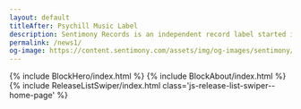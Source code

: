```yaml
---
layout: default
titleAfter: Psychill Music Label
description: Sentimony Records is an independent record label started in Ukraine during the autumn 2006 by Irukanji with the main goal to contribute the growth of the psychedelic chillout scene.
permalink: /news1/
og-image: https://content.sentimony.com/assets/img/og-images/sentimony/home.jpg
---
```


{% include BlockHero/index.html %}
{% include BlockAbout/index.html %}
{% include ReleaseListSwiper/index.html class='js-release-list-swiper--home-page' %}
